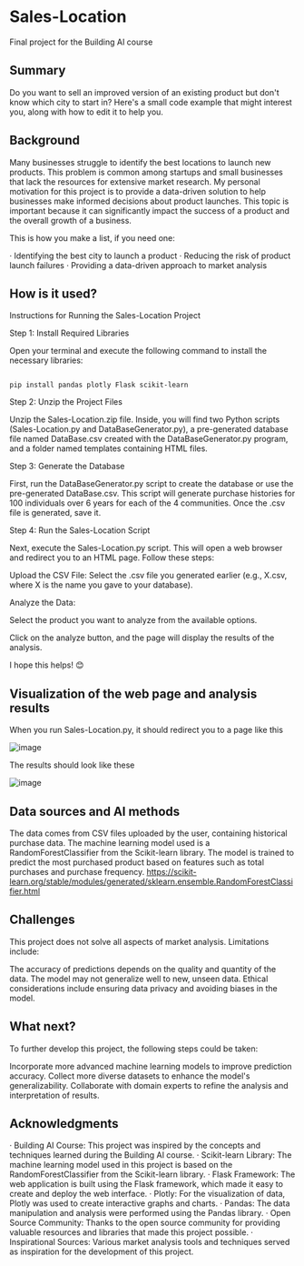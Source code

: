 # Sales-Location

Final project for the Building AI course

## Summary

Do you want to sell an improved version of an existing product but don't know which city to start in? Here's a small code example that might interest you, along with how to edit it to help you.

## Background

Many businesses struggle to identify the best locations to launch new products. This problem is common among startups and small businesses that lack the resources for extensive market research. My personal motivation for this project is to provide a data-driven solution to help businesses make informed decisions about product launches. This topic is important because it can significantly impact the success of a product and the overall growth of a business.

This is how you make a list, if you need one:

· Identifying the best city to launch a product
· Reducing the risk of product launch failures
· Providing a data-driven approach to market analysis


## How is it used?

Instructions for Running the Sales-Location Project

Step 1: Install Required Libraries

Open your terminal and execute the following command to install the necessary libraries:
```

pip install pandas plotly Flask scikit-learn
```

Step 2: Unzip the Project Files

Unzip the Sales-Location.zip file. Inside, you will find two Python scripts (Sales-Location.py and DataBaseGenerator.py), a pre-generated database file named DataBase.csv created with the DataBaseGenerator.py program, and a folder named templates containing HTML files.


Step 3: Generate the Database

First, run the DataBaseGenerator.py script to create the database or use the pre-generated DataBase.csv. This script will generate purchase histories for 100 individuals over 6 years for each of the 4 communities. Once the .csv file is generated, save it.

Step 4: Run the Sales-Location Script

Next, execute the Sales-Location.py script. This will open a web browser and redirect you to an HTML page. Follow these steps:

Upload the CSV File: Select the .csv file you generated earlier (e.g., X.csv, where X is the name you gave to your database).

Analyze the Data:

Select the product you want to analyze from the available options.

Click on the analyze button, and the page will display the results of the analysis.

I hope this helps! 😊

## Visualization of the web page and analysis results

When you run Sales-Location.py, it should redirect you to a page like this


![image](https://github.com/user-attachments/assets/6aef7942-48b8-4b11-a70d-e754d392d898)


The results should look like these


![image](https://github.com/user-attachments/assets/7b0519eb-1fef-4985-9bd6-5a699d6a2684)


## Data sources and AI methods
The data comes from CSV files uploaded by the user, containing historical purchase data. The machine learning model used is a RandomForestClassifier from the Scikit-learn library. The model is trained to predict the most purchased product based on features such as total purchases and purchase frequency.
https://scikit-learn.org/stable/modules/generated/sklearn.ensemble.RandomForestClassifier.html


## Challenges

This project does not solve all aspects of market analysis. Limitations include:

The accuracy of predictions depends on the quality and quantity of the data.
The model may not generalize well to new, unseen data.
Ethical considerations include ensuring data privacy and avoiding biases in the model.

## What next?

To further develop this project, the following steps could be taken:

Incorporate more advanced machine learning models to improve prediction accuracy.
Collect more diverse datasets to enhance the model's generalizability.
Collaborate with domain experts to refine the analysis and interpretation of results.

## Acknowledgments

· Building AI Course: This project was inspired by the concepts and techniques learned during the Building AI course.
· Scikit-learn Library: The machine learning model used in this project is based on the RandomForestClassifier from the Scikit-learn library.
· Flask Framework: The web application is built using the Flask framework, which made it easy to create and deploy the web interface.
· Plotly: For the visualization of data, Plotly was used to create interactive graphs and charts.
· Pandas: The data manipulation and analysis were performed using the Pandas library.
· Open Source Community: Thanks to the open source community for providing valuable resources and libraries that made this project possible.
· Inspirational Sources: Various market analysis tools and techniques served as inspiration for the development of this project.

